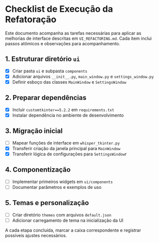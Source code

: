 # Checklist de Execução da Refatoração

Este documento acompanha as tarefas necessárias para aplicar as melhorias
de interface descritas em `UI_REFACTORING.md`. Cada item inclui passos
atômicos e observações para acompanhamento.

## 1. Estruturar diretório `ui`
- [x] Criar pasta `ui` e subpasta `components`
- [x] Adicionar arquivos `__init__.py`, `main_window.py` e `settings_window.py`
- [x] Definir esboço das classes `MainWindow` e `SettingsWindow`

## 2. Preparar dependências
- [x] Incluir `customtkinter==5.2.2` em `requirements.txt`
 - [x] Instalar dependência no ambiente de desenvolvimento

## 3. Migração inicial
- [ ] Mapear funções de interface em `whisper_tkinter.py`
 - [x] Transferir criação da janela principal para `MainWindow`
 - [x] Transferir lógica de configurações para `SettingsWindow`r

## 4. Componentização
- [ ] Implementar primeiros widgets em `ui/components`
- [ ] Documentar parâmetros e exemplos de uso

## 5. Temas e personalização
- [ ] Criar diretório `themes` com arquivos `default.json`
- [ ] Adicionar carregamento de tema na inicialização da UI

A cada etapa concluída, marcar a caixa correspondente e registrar possíveis
ajustes necessários.

